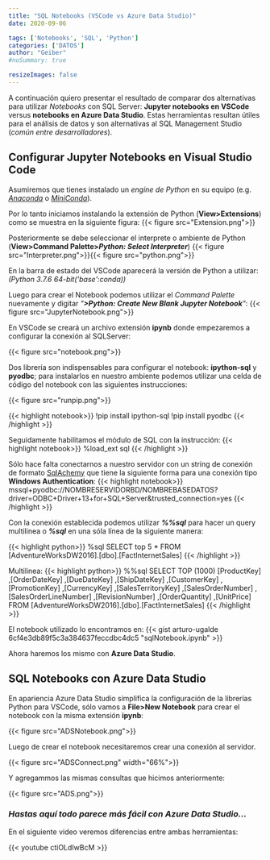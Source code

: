 ```yaml
---
title: "SQL Notebooks (VSCode vs Azure Data Studio)"
date: 2020-09-06

tags: ['Notebooks', 'SQL', 'Python']
categories: ['DATOS']
author: "Geiber"
#noSummary: true

resizeImages: false
---
```

A continuación quiero presentar el resultado de comparar dos alternativas para utilizar *Notebooks* con SQL Server: __Jupyter notebooks en VSCode__ versus __notebooks en Azure Data Studio__.  Estas herramientas resultan útiles para el análisis de datos y son alternativas al SQL Management Studio (*común entre desarrolladores*).

<!--more-->


## Configurar Jupyter Notebooks en Visual Studio Code

 Asumiremos que tienes instalado un *engine de Python* en su equipo (e.g. [*Anaconda*](https://docs.anaconda.com/anaconda/install/windows/) o [*MiniConda*](https://docs.conda.io/en/latest/miniconda.html)).

Por lo tanto iniciamos instalando la extensión de Python (__View>Extensions__) como se muestra en la siguiente figura:
{{< figure src="Extension.png">}}

Posteriormente se debe seleccionar el interprete o ambiente de Python (__View>Command Palette>*Python: Select Interpreter*__)
{{< figure src="Interpreter.png">}}{{< figure src="python.png">}}

En la barra de estado del VSCode aparecerá la versión de Python a utilizar: *(Python 3.7.6 64-bit('base':conda))*

Luego para crear el Notebook podemos utilizar el *Command Palette* nuevamente y digitar *"__>Python: Create New Blank Jupyter Notebook__"*:
{{< figure src="JupyterNotebook.png">}}

En VSCode se creará un archivo extensión __ipynb__ donde empezaremos a configurar la conexión al SQLServer:

{{< figure src="notebook.png">}}

Dos librería son indispensables para configurar el notebook: __ipython-sql__ y __pyodbc__; para instalarlos en nuestro ambiente podemos utilizar una celda de código del notebook con las siguientes instrucciones:

{{< figure src="runpip.png">}}

{{< highlight notebook>}}
!pip install ipython-sql
!pip install pyodbc
{{< /highlight >}} 


Seguidamente habilitamos el módulo de SQL con la instrucción: 
{{< highlight notebook>}}
%load_ext sql
{{< /highlight >}} 

Sólo hace falta conectarnos a nuestro servidor con un string de conexión de formato [SqlAchemy](https://docs.sqlalchemy.org/en/13/dialects/mssql.html#connecting-to-pyodbc) que tiene la siguiente forma para una conexión tipo __Windows Authentication__:
{{< highlight notebook>}}
mssql+pyodbc://NOMBRESERVIDORBD/NOMBREBASEDATOS?driver=ODBC+Driver+13+for+SQL+Server&trusted_connection=yes
{{< /highlight >}} 

Con la conexión establecida podemos utilizar __*%%sql*__ para hacer un query multilinea o __*%sql*__ en una sóla línea de la siguiente manera:

{{< highlight python>}}
%sql SELECT top 5 *  FROM [AdventureWorksDW2016].[dbo].[FactInternetSales]
{{< /highlight >}} 

Multilinea: 
{{< highlight python>}}
%%sql
SELECT TOP (1000) [ProductKey]
      ,[OrderDateKey]
      ,[DueDateKey]
      ,[ShipDateKey]
      ,[CustomerKey]
      ,[PromotionKey]
      ,[CurrencyKey]
      ,[SalesTerritoryKey]
      ,[SalesOrderNumber]
      ,[SalesOrderLineNumber]
      ,[RevisionNumber]
      ,[OrderQuantity]
      ,[UnitPrice]
  FROM [AdventureWorksDW2016].[dbo].[FactInternetSales]
{{< /highlight >}} 

El notebook utilizado lo encontramos en:
{{< gist arturo-ugalde 6cf4e3db89f5c3a384637feccdbc4dc5 "sqlNotebook.ipynb" >}}

Ahora haremos los mismo con __Azure Data Studio__.

## SQL Notebooks con Azure Data Studio

En apariencia Azure Data Studio simplifica la configuración de la librerías Python para VSCode, sólo vamos a __File>New Notebook__ para crear el notebook con la misma extensión __ipynb__:

{{< figure src="ADSNotebook.png">}}

Luego de crear el notebook necesitaremos crear una conexión al servidor.

{{< figure src="ADSConnect.png" width="66%">}}

Y agregammos las mismas consultas que hicimos anteriormente:

{{< figure src="ADS.png">}}

### *Hastas aquí todo parece más fácil con Azure Data Studio...*

En el siguiente video veremos diferencias entre ambas herramientas:

{{< youtube ctiOLdIwBcM >}}
